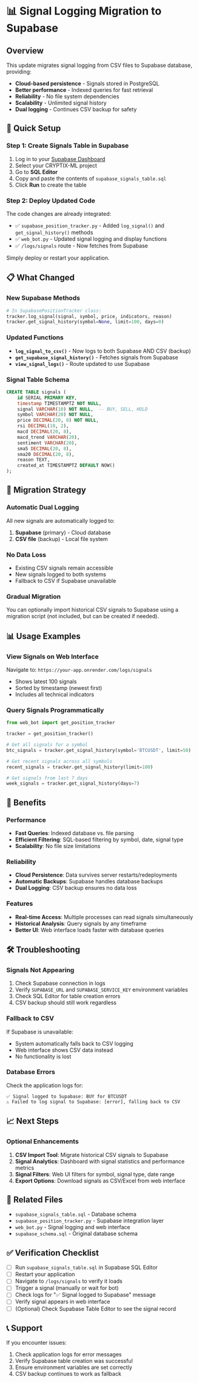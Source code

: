 # 📊 Signal Logging Migration to Supabase

## Overview
This update migrates signal logging from CSV files to Supabase database, providing:
- **Cloud-based persistence** - Signals stored in PostgreSQL
- **Better performance** - Indexed queries for fast retrieval
- **Reliability** - No file system dependencies
- **Scalability** - Unlimited signal history
- **Dual logging** - Continues CSV backup for safety

## 🚀 Quick Setup

### Step 1: Create Signals Table in Supabase
1. Log in to your [Supabase Dashboard](https://app.supabase.com)
2. Select your CRYPTIX-ML project
3. Go to **SQL Editor**
4. Copy and paste the contents of `supabase_signals_table.sql`
5. Click **Run** to create the table

### Step 2: Deploy Updated Code
The code changes are already integrated:
- ✅ `supabase_position_tracker.py` - Added `log_signal()` and `get_signal_history()` methods
- ✅ `web_bot.py` - Updated signal logging and display functions
- ✅ `/logs/signals` route - Now fetches from Supabase

Simply deploy or restart your application.

## 📋 What Changed

### New Supabase Methods
```python
# In SupabasePositionTracker class:
tracker.log_signal(signal, symbol, price, indicators, reason)
tracker.get_signal_history(symbol=None, limit=100, days=0)
```

### Updated Functions
- **`log_signal_to_csv()`** - Now logs to both Supabase AND CSV (backup)
- **`get_supabase_signal_history()`** - Fetches signals from Supabase
- **`view_signal_logs()`** - Route updated to use Supabase

### Signal Table Schema
```sql
CREATE TABLE signals (
    id SERIAL PRIMARY KEY,
    timestamp TIMESTAMPTZ NOT NULL,
    signal VARCHAR(10) NOT NULL,  -- BUY, SELL, HOLD
    symbol VARCHAR(20) NOT NULL,
    price DECIMAL(20, 8) NOT NULL,
    rsi DECIMAL(10, 2),
    macd DECIMAL(20, 8),
    macd_trend VARCHAR(20),
    sentiment VARCHAR(20),
    sma5 DECIMAL(20, 8),
    sma20 DECIMAL(20, 8),
    reason TEXT,
    created_at TIMESTAMPTZ DEFAULT NOW()
);
```

## 🔄 Migration Strategy

### Automatic Dual Logging
All new signals are automatically logged to:
1. **Supabase** (primary) - Cloud database
2. **CSV file** (backup) - Local file system

### No Data Loss
- Existing CSV signals remain accessible
- New signals logged to both systems
- Fallback to CSV if Supabase unavailable

### Gradual Migration
You can optionally import historical CSV signals to Supabase using a migration script (not included, but can be created if needed).

## 📊 Usage Examples

### View Signals on Web Interface
Navigate to: `https://your-app.onrender.com/logs/signals`
- Shows latest 100 signals
- Sorted by timestamp (newest first)
- Includes all technical indicators

### Query Signals Programmatically
```python
from web_bot import get_position_tracker

tracker = get_position_tracker()

# Get all signals for a symbol
btc_signals = tracker.get_signal_history(symbol='BTCUSDT', limit=50)

# Get recent signals across all symbols
recent_signals = tracker.get_signal_history(limit=100)

# Get signals from last 7 days
week_signals = tracker.get_signal_history(days=7)
```

## 🎯 Benefits

### Performance
- **Fast Queries**: Indexed database vs. file parsing
- **Efficient Filtering**: SQL-based filtering by symbol, date, signal type
- **Scalability**: No file size limitations

### Reliability
- **Cloud Persistence**: Data survives server restarts/redeployments
- **Automatic Backups**: Supabase handles database backups
- **Dual Logging**: CSV backup ensures no data loss

### Features
- **Real-time Access**: Multiple processes can read signals simultaneously
- **Historical Analysis**: Query signals by any timeframe
- **Better UI**: Web interface loads faster with database queries

## 🛠️ Troubleshooting

### Signals Not Appearing
1. Check Supabase connection in logs
2. Verify `SUPABASE_URL` and `SUPABASE_SERVICE_KEY` environment variables
3. Check SQL Editor for table creation errors
4. CSV backup should still work regardless

### Fallback to CSV
If Supabase is unavailable:
- System automatically falls back to CSV logging
- Web interface shows CSV data instead
- No functionality is lost

### Database Errors
Check the application logs for:
```
✅ Signal logged to Supabase: BUY for BTCUSDT
⚠️ Failed to log signal to Supabase: [error], falling back to CSV
```

## 📈 Next Steps

### Optional Enhancements
1. **CSV Import Tool**: Migrate historical CSV signals to Supabase
2. **Signal Analytics**: Dashboard with signal statistics and performance metrics
3. **Signal Filters**: Web UI filters for symbol, signal type, date range
4. **Export Options**: Download signals as CSV/Excel from web interface

## 🔗 Related Files
- `supabase_signals_table.sql` - Database schema
- `supabase_position_tracker.py` - Supabase integration layer
- `web_bot.py` - Signal logging and web interface
- `supabase_schema.sql` - Original database schema

## ✅ Verification Checklist
- [ ] Run `supabase_signals_table.sql` in Supabase SQL Editor
- [ ] Restart your application
- [ ] Navigate to `/logs/signals` to verify it loads
- [ ] Trigger a signal (manually or wait for bot)
- [ ] Check logs for "✅ Signal logged to Supabase" message
- [ ] Verify signal appears in web interface
- [ ] (Optional) Check Supabase Table Editor to see the signal record

## 📞 Support
If you encounter issues:
1. Check application logs for error messages
2. Verify Supabase table creation was successful
3. Ensure environment variables are set correctly
4. CSV backup continues to work as fallback
